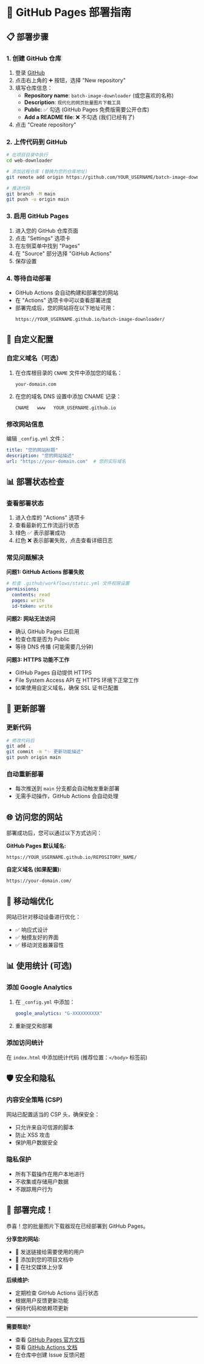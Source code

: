 # 🚀 GitHub Pages 部署指南

## 📋 部署步骤

### 1. 创建 GitHub 仓库
1. 登录 [GitHub](https://github.com)
2. 点击右上角的 ➕ 按钮，选择 "New repository"
3. 填写仓库信息：
   - **Repository name**: `batch-image-downloader` (或您喜欢的名称)
   - **Description**: `现代化的网页批量图片下载工具`
   - **Public**: ✅ 勾选 (GitHub Pages 免费版需要公开仓库)
   - **Add a README file**: ❌ 不勾选 (我们已经有了)
4. 点击 "Create repository"

### 2. 上传代码到 GitHub
```bash
# 在项目目录中执行
cd web-downloader

# 添加远程仓库 (替换为您的仓库地址)
git remote add origin https://github.com/YOUR_USERNAME/batch-image-downloader.git

# 推送代码
git branch -M main
git push -u origin main
```

### 3. 启用 GitHub Pages
1. 进入您的 GitHub 仓库页面
2. 点击 "Settings" 选项卡
3. 在左侧菜单中找到 "Pages"
4. 在 "Source" 部分选择 "GitHub Actions"
5. 保存设置

### 4. 等待自动部署
- GitHub Actions 会自动构建和部署您的网站
- 在 "Actions" 选项卡中可以查看部署进度
- 部署完成后，您的网站将在以下地址可用：
  ```
  https://YOUR_USERNAME.github.io/batch-image-downloader/
  ```

## 🔧 自定义配置

### 自定义域名（可选）
1. 在仓库根目录的 `CNAME` 文件中添加您的域名：
   ```
   your-domain.com
   ```
2. 在您的域名 DNS 设置中添加 CNAME 记录：
   ```
   CNAME   www   YOUR_USERNAME.github.io
   ```

### 修改网站信息
编辑 `_config.yml` 文件：
```yaml
title: "您的网站标题"
description: "您的网站描述"
url: "https://your-domain.com"  # 您的实际域名
```

## 📊 部署状态检查

### 查看部署状态
1. 进入仓库的 "Actions" 选项卡
2. 查看最新的工作流运行状态
3. 绿色 ✅ 表示部署成功
4. 红色 ❌ 表示部署失败，点击查看详细日志

### 常见问题解决

**问题1: GitHub Actions 部署失败**
```yaml
# 检查 .github/workflows/static.yml 文件权限设置
permissions:
  contents: read
  pages: write
  id-token: write
```

**问题2: 网站无法访问**
- 确认 GitHub Pages 已启用
- 检查仓库是否为 Public
- 等待 DNS 传播 (可能需要几分钟)

**问题3: HTTPS 功能不工作**
- GitHub Pages 自动提供 HTTPS
- File System Access API 在 HTTPS 环境下正常工作
- 如果使用自定义域名，确保 SSL 证书已配置

## 🔄 更新部署

### 更新代码
```bash
# 修改代码后
git add .
git commit -m "✨ 更新功能描述"
git push origin main
```

### 自动重新部署
- 每次推送到 `main` 分支都会自动触发重新部署
- 无需手动操作，GitHub Actions 会自动处理

## 🌐 访问您的网站

部署成功后，您可以通过以下方式访问：

**GitHub Pages 默认域名:**
```
https://YOUR_USERNAME.github.io/REPOSITORY_NAME/
```

**自定义域名 (如果配置):**
```
https://your-domain.com/
```

## 📱 移动端优化

网站已针对移动设备进行优化：
- ✅ 响应式设计
- ✅ 触摸友好的界面
- ✅ 移动浏览器兼容性

## 📊 使用统计 (可选)

### 添加 Google Analytics
1. 在 `_config.yml` 中添加：
   ```yaml
   google_analytics: "G-XXXXXXXXXX"
   ```
2. 重新提交和部署

### 添加访问统计
在 `index.html` 中添加统计代码 (推荐位置：`</body>` 标签前)

## 🛡️ 安全和隐私

### 内容安全策略 (CSP)
网站已配置适当的 CSP 头，确保安全：
- 只允许来自可信源的脚本
- 防止 XSS 攻击
- 保护用户数据安全

### 隐私保护
- 所有下载操作在用户本地进行
- 不收集或存储用户数据
- 不跟踪用户行为

## 🎉 部署完成！

恭喜！您的批量图片下载器现在已经部署到 GitHub Pages。

**分享您的网站:**
- 📧 发送链接给需要使用的用户
- 🔗 添加到您的项目文档中
- 💬 在社交媒体上分享

**后续维护:**
- 定期检查 GitHub Actions 运行状态
- 根据用户反馈更新功能
- 保持代码和依赖项更新

---

**需要帮助?**
- 查看 [GitHub Pages 官方文档](https://docs.github.com/en/pages)
- 查看 [GitHub Actions 文档](https://docs.github.com/en/actions)
- 在仓库中创建 Issue 反馈问题